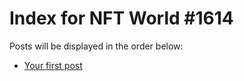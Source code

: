 # Index for NFT World #1614
Posts will be displayed in the order below:

- [Your first post](./001-first.md)

